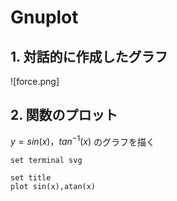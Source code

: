 # Gnuplot
## 1. 対話的に作成したグラフ

![force.png]

## 2. 関数のプロット
$y=sin(x)，tan^{-1}(x)$ のグラフを描く

```gnuplot {cmd=true output="html"}
set terminal svg

set title
plot sin(x),atan(x)
```
